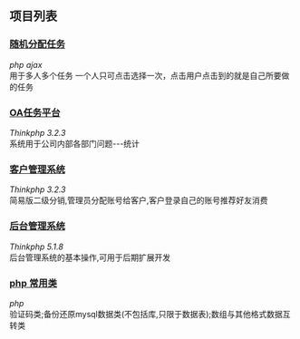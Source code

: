 ## 项目列表

### [随机分配任务](https://github.com/xue-y/php/tree/master/allot)  
*php* *ajax*   
用于多人多个任务 一个人只可点击选择一次，点击用户点击到的就是自己所要做的任务  

### [OA任务平台](https://github.com/xue-y/php/tree/master/renwu)  
*Thinkphp 3.2.3*   
系统用于公司内部各部门问题---统计  

### [客户管理系统](https://github.com/xue-y/php/tree/master/fenxiao)  
*Thinkphp 3.2.3*    
简易版二级分销,管理员分配账号给客户,客户登录自己的账号推荐好友消费   

### [后台管理系统](https://github.com/xue-y/php/tree/master/backsys)   
*Thinkphp 5.1.8*  
后台管理系统的基本操作,可用于后期扩展开发  

### [php 常用类](https://github.com/xue-y/PhpClass)  
*php*   
验证码类;备份还原mysql数据类(不包括库,只限于数据表);数组与其他格式数据互转类  


